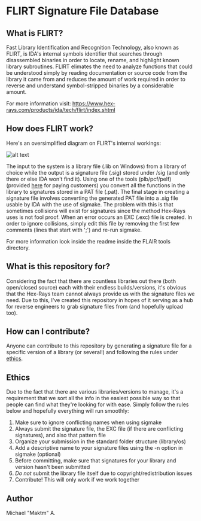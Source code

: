 # FLIRT Signature File Database

## What is FLIRT?
Fast Library Identification and Recognition Technology, also known as FLIRT, is IDA's internal symbols identifier that searches through disassembled binaries in order to locate, rename, and highlight known library subroutines. FLIRT elimates the need to analyze functions that could be understood simply by reading documentation or source code from the library it came from and reduces the amount of work required in order to reverse and understand symbol-stripped binaries by a considerable amount.

For more information visit: https://www.hex-rays.com/products/ida/tech/flirt/index.shtml

## How does FLIRT work?
Here's an oversimplified diagram on FLIRT's internal workings:

![alt text](https://i.imgur.com/28YPsqM.png "FLIRT Internals Diagram")

The input to the system is a library file (.lib on Windows) from a library of choice while the output is a signature file (.sig) stored under <IDADIR>/sig (and only there or else IDA won't find it). Using one of the tools (plb/pcf/pelf) (provided [here](https://www.hex-rays.com/products/ida/support/ida/flair695.zip) for paying customers) you convert all the functions in the library to signatures stored in a PAT file (.pat). The final stage in creating a signature file involves converting the generated PAT file into a .sig file usable by IDA with the use of sigmake. The problem with this is that sometimes collisions will exist for signatures since the method Hex-Rays uses is not fool proof. When an error occurs an EXC (.exc) file is created. In order to ignore collisions, simply edit this file by removing the first few comments (lines that start with ';') and re-run sigmake.

For more information look inside the readme inside the FLAIR tools directory.

## What is this repository for?
Considering the fact that there are countless libraries out there (both open/closed source) each with their endless builds/versions, it's obvious that the Hex-Rays team cannot always provide us with the signature files we need. Due to this, I've created this repository in hopes of it serving as a hub for reverse engineers to grab signature files from (and hopefully upload too).

## How can I contribute?
Anyone can contribute to this repository by generating a signature file for a specific version of a library (or several!) and following the rules under [ethics](#ethics).

## Ethics
Due to the fact that there are various libraries/versions to manage, it's a requirement that we sort all the info in the easiest possible way so that people can find what they're looking for with ease. Simply follow the rules below and hopefully everything will run smoothly:

1. Make sure to ignore conflicting names when using sigmake
2. Always submit the signature file, the EXC file (if there are conflicting signatures), and also that pattern file
3. Organize your submission in the standard folder structure (library/os)
5. Add a descriptive name to your signature files using the -n option in sigmake (optional)
6. Before committing, make sure that signatures for your library and version hasn't been submitted
7. _Do not_ submit the library file itself due to copyright/redistribution issues
8. Contribute! This will only work if we work together

## Author
Michael "Maktm" A.
